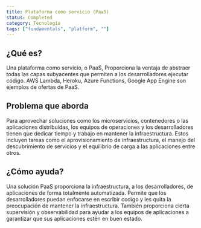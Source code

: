```yaml
---
title: Plataforma como servicio (PaaS)
status: Completed
category: Tecnología
tags: ["fundamentals", "platform", ""]
---
```


## ¿Qué es?

 Una plataforma como servicio, o PaaS, Proporciona la ventaja de abstraer todas las capas subyacentes que permiten a los desarrolladores ejecutar código. 
 AWS Lambda, Heroku, Azure Functions, Google App Engine son ejemplos de ofertas de PaaS.

## Problema que aborda

Para aprovechar soluciones como los microservicios, contenedores o las aplicaciones distribuidas, los equipos de operaciones y los desarrolladores tienen que dedicar tiempo y trabajo en mantener la infraestructura. 
Estos incluyen tareas como el aprovisionamiento de infraestructura, el manejo del descubrimiento de servicios y el equilibrio de carga a las aplicaciones entre otros.

## ¿Cómo ayuda?

Una solución PaaS proporciona la infraestructura, a los desarrolladores, de aplicaciones de forma totalmente automatizada. 
Permite que los desarrolladores puedan enfocarse en escribir codigo y les quita la  preocupación de mantener la infraestructura. 
También proporciona cierta supervisión y observabilidad para ayudar a los equipos de aplicaciones a garantizar que sus aplicaciones estén en buen estado.